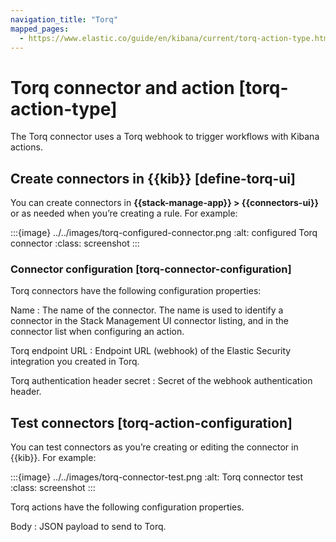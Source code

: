 ```yaml
---
navigation_title: "Torq"
mapped_pages:
  - https://www.elastic.co/guide/en/kibana/current/torq-action-type.html
---
```


# Torq connector and action [torq-action-type]


The Torq connector uses a Torq webhook to trigger workflows with Kibana actions.


## Create connectors in {{kib}} [define-torq-ui]

You can create connectors in **{{stack-manage-app}} > {{connectors-ui}}** or as needed when you’re creating a rule. For example:

:::{image} ../../images/torq-configured-connector.png
:alt: configured Torq connector
:class: screenshot
:::


### Connector configuration [torq-connector-configuration]

Torq connectors have the following configuration properties:

Name
:   The name of the connector. The name is used to identify a connector in the Stack Management UI connector listing, and in the connector list when configuring an action.

Torq endpoint URL
:   Endpoint URL (webhook) of the Elastic Security integration you created in Torq.

Torq authentication header secret
:   Secret of the webhook authentication header.


## Test connectors [torq-action-configuration]

You can test connectors as you’re creating or editing the connector in {{kib}}. For example:

:::{image} ../../images/torq-connector-test.png
:alt: Torq connector test
:class: screenshot
:::

Torq actions have the following configuration properties.

Body
:   JSON payload to send to Torq.

